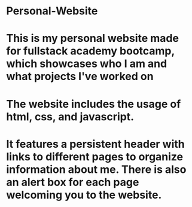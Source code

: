 # Personal-Website
# This is my personal website made for fullstack academy bootcamp, which showcases who I am and what projects I've worked on

# The website includes the usage of html, css, and javascript. 

# It features a persistent header with links to different pages to organize information about me. There is also an alert box for each page welcoming you to the website.